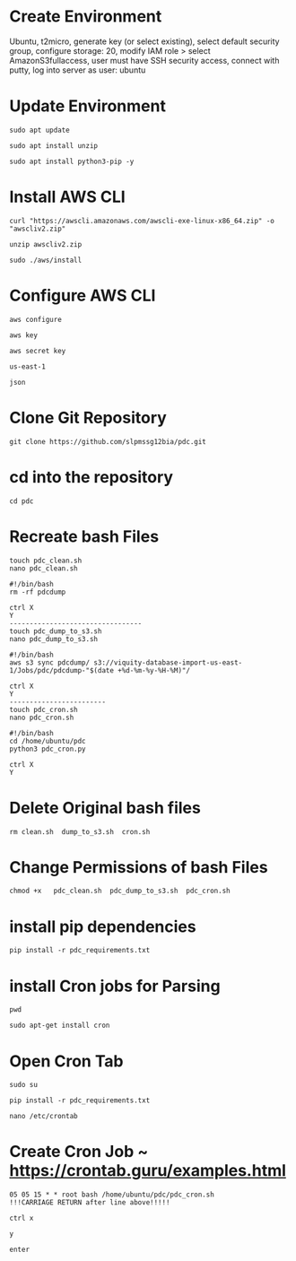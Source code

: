# Create Environment 
Ubuntu, t2micro, generate key (or select existing), select default security group, configure storage: 20, 
modify IAM role > select AmazonS3fullaccess, user must have SSH security access, connect with putty, log into server as user: ubuntu

# Update Environment 

```
sudo apt update 

sudo apt install unzip

sudo apt install python3-pip -y
```
# Install AWS CLI 
```
curl "https://awscli.amazonaws.com/awscli-exe-linux-x86_64.zip" -o "awscliv2.zip"

unzip awscliv2.zip

sudo ./aws/install
```

# Configure AWS CLI
```
aws configure

aws key

aws secret key

us-east-1

json
```

# Clone Git Repository
```
git clone https://github.com/slpmssg12bia/pdc.git
```
# cd into the repository
```
cd pdc
```
# Recreate bash Files
```
touch pdc_clean.sh
nano pdc_clean.sh

#!/bin/bash
rm -rf pdcdump

ctrl X
Y
---------------------------------
touch pdc_dump_to_s3.sh
nano pdc_dump_to_s3.sh

#!/bin/bash
aws s3 sync pdcdump/ s3://viquity-database-import-us-east-1/Jobs/pdc/pdcdump-"$(date +%d-%m-%y-%H-%M)"/

ctrl X
Y
------------------------
touch pdc_cron.sh
nano pdc_cron.sh

#!/bin/bash
cd /home/ubuntu/pdc
python3 pdc_cron.py  

ctrl X
Y
```
# Delete Original bash files
```
rm clean.sh  dump_to_s3.sh  cron.sh
```

# Change Permissions of bash Files
```
chmod +x   pdc_clean.sh  pdc_dump_to_s3.sh  pdc_cron.sh
```

# install pip dependencies
```
pip install -r pdc_requirements.txt 
```
# install Cron jobs for Parsing
```
pwd

sudo apt-get install cron
```
# Open Cron Tab
```
sudo su

pip install -r pdc_requirements.txt 

nano /etc/crontab
```
# Create Cron Job ~ https://crontab.guru/examples.html
```
05 05 15 * * root bash /home/ubuntu/pdc/pdc_cron.sh
!!!CARRIAGE RETURN after line above!!!!!

ctrl x

y

enter
```
